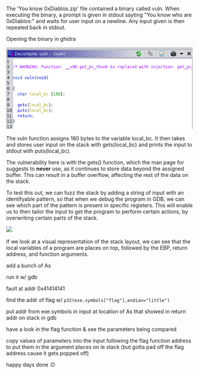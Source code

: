 The 'You know 0xDiablos.zip' file contained a binary called vuln.
When executing the binary, a prompt is given in stdout sayting "You know who are 0xDiablos:" and waits for user input on a newline.
Any input given is then repeated back in stdout.

Opening the binary in ghidra

![Vuln function as shown in ghidra](2023-02-04-18-18-16.png)

The vuln function assigns 180 bytes to the variable local_bc. It then takes and stores user input on the stack with gets(local_bc) and prints the input to stdout with puts(local_bc).

The vulnerability here is with the gets() function, which the man page for suggests to **never** use, as it continues to store data beyond the assigned buffer. This can result in a buffer overflow, affecting the rest of the data on the stack.

To test this out, we can fuzz the stack by adding a string of input with an identifyable pattern, so that when we debug the program in GDB, we can see which part of the pattern is present in specific registers.
This will enable us to then tailor the input to get the program to perform certain actions, by overwriting certain parts of the stack.

![](2023-02-05-12-32-25.png)

If we look at a visual representation of the stack layout, we can see that the local variables of a program are places on top, followed by the EBP, return address, and function arguments.



add a bunch of As

run it w/ gdb

fault at addr 0x41414141

find the addr of flag w/ `p32(exe.symbols["flag"],endian="little")`

put addr from exe.symbols in input at location of As that showed in return addr on stack in gdb

have a look in the flag function & see the parameters being compared

copy values of parameters into the input following the flag function address to put them in the argument places on le stack (but gotta pad off the flag address cause it gets popped off)

happy days done :D